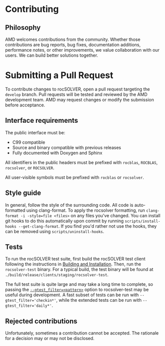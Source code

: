 # Contributing

## Philosophy

AMD welcomes contributions from the community. Whether those contributions are bug reports,
bug fixes, documentation additions, performance notes, or other improvements, we value
collaboration with our users. We can build better solutions together.

# Submitting a Pull Request

To contribute changes to rocSOLVER, open a pull request targeting the `develop` branch. Pull
requests will be tested and reviewed by the AMD development team. AMD may request changes or
modify the submission before acceptance.

## Interface requirements

The public interface must be:

- C99 compatible
- Source and binary compatible with previous releases
- Fully documented with Doxygen and Sphinx

All identifiers in the public headers must be prefixed with `rocblas`, `ROCBLAS`, `rocsolver`,
or `ROCSOLVER`.

All user-visible symbols must be prefixed with `rocblas` or `rocsolver`.

## Style guide

In general, follow the style of the surrounding code. All code is auto-formatted using clang-format.
To apply the rocsolver formatting, run `clang-format -i -style=file <files>` on any files you've
changed. You can install git hooks to do this automatically upon commit by running
`scripts/install-hooks --get-clang-format`. If you find you'd rather not use the hooks, they can
be removed using `scripts/uninstall-hooks`.

## Tests

To run the rocSOLVER test suite, first build the rocSOLVER test client following the instructions in
[Building and Installation][1]. Then, run the `rocsolver-test` binary. For a typical build, the test
binary will be found at `./build/release/clients/staging/rocsolver-test`.

The full test suite is quite large and may take a long time to complete, so passing the
[`--gtest_filter=<pattern>`][2] option to rocsolver-test may be useful during development. A fast
subset of tests can be run with `--gtest_filter='checkin*'`, while the extended tests can be run
with `--gtest_filter='daily*'`.

## Rejected contributions

Unfortunately, sometimes a contribution cannot be accepted. The rationale for a decision may or may
not be disclosed.

[1]: https://rocm.docs.amd.com/projects/rocSOLVER/en/latest/userguide/install.html
[2]: https://github.com/google/googletest/blob/release-1.10.0/googletest/docs/advanced.md#running-a-subset-of-the-tests
